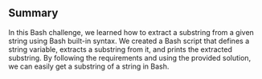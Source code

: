 ## Summary

In this Bash challenge, we learned how to extract a substring from a given string using Bash built-in syntax. We created a Bash script that defines a string variable, extracts a substring from it, and prints the extracted substring. By following the requirements and using the provided solution, we can easily get a substring of a string in Bash.
